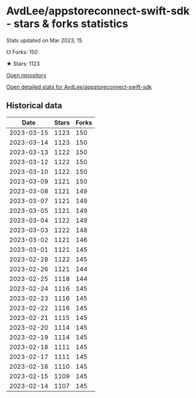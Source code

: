 # AvdLee/appstoreconnect-swift-sdk - stars & forks statistics

Stats updated on Mar 2023, 15

☋ Forks: 150

★ Stars: 1123

[Open repository](https://github.com/AvdLee/appstoreconnect-swift-sdk)

[Open detailed stats for AvdLee/appstoreconnect-swift-sdk](https://reviewgithub.com/rep/AvdLee/appstoreconnect-swift-sdk)

## Historical data
| Date | Stars | Forks |
|------|-------|-------|
| 2023-03-15 | 1123 | 150 | 
| 2023-03-14 | 1123 | 150 | 
| 2023-03-13 | 1122 | 150 | 
| 2023-03-12 | 1122 | 150 | 
| 2023-03-10 | 1122 | 150 | 
| 2023-03-09 | 1121 | 150 | 
| 2023-03-08 | 1121 | 149 | 
| 2023-03-07 | 1121 | 149 | 
| 2023-03-05 | 1121 | 149 | 
| 2023-03-04 | 1122 | 149 | 
| 2023-03-03 | 1122 | 148 | 
| 2023-03-02 | 1121 | 146 | 
| 2023-03-01 | 1121 | 145 | 
| 2023-02-28 | 1122 | 145 | 
| 2023-02-26 | 1121 | 144 | 
| 2023-02-25 | 1118 | 144 | 
| 2023-02-24 | 1116 | 145 | 
| 2023-02-23 | 1116 | 145 | 
| 2023-02-22 | 1116 | 145 | 
| 2023-02-21 | 1115 | 145 | 
| 2023-02-20 | 1114 | 145 | 
| 2023-02-19 | 1114 | 145 | 
| 2023-02-18 | 1111 | 145 | 
| 2023-02-17 | 1111 | 145 | 
| 2023-02-16 | 1110 | 145 | 
| 2023-02-15 | 1109 | 145 | 
| 2023-02-14 | 1107 | 145 | 

